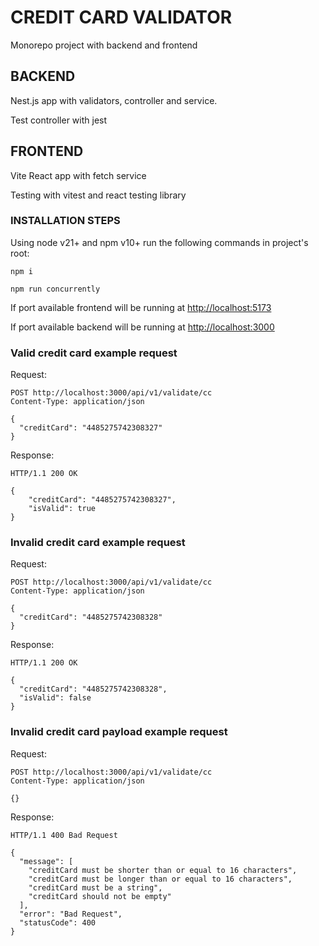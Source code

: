 # CREDIT CARD VALIDATOR

Monorepo project with backend and frontend

## BACKEND

Nest.js app with validators, controller and service.

Test controller with jest

## FRONTEND

Vite React app with fetch service

Testing with vitest and react testing library

### INSTALLATION STEPS

Using node v21+ and npm v10+ run the following commands in project's root:

`npm i`

`npm run concurrently`

If port available frontend will be running at [http://localhost:5173](http://localhost:5173) 

If port available backend will be running at [http://localhost:3000](http://localhost:3000)

### Valid credit card example request

Request:

```
POST http://localhost:3000/api/v1/validate/cc
Content-Type: application/json

{
  "creditCard": "4485275742308327"
}
```

Response:
```
HTTP/1.1 200 OK

{
    "creditCard": "4485275742308327",
    "isValid": true
}
```

### Invalid credit card example request

Request:

```
POST http://localhost:3000/api/v1/validate/cc
Content-Type: application/json

{
  "creditCard": "4485275742308328"
}
```

Response:
```
HTTP/1.1 200 OK

{
  "creditCard": "4485275742308328",
  "isValid": false
}
```

### Invalid credit card payload example request

Request:

```
POST http://localhost:3000/api/v1/validate/cc
Content-Type: application/json

{}
```

Response:
```
HTTP/1.1 400 Bad Request

{
  "message": [
    "creditCard must be shorter than or equal to 16 characters",
    "creditCard must be longer than or equal to 16 characters",
    "creditCard must be a string",
    "creditCard should not be empty"
  ],
  "error": "Bad Request",
  "statusCode": 400
}
```
